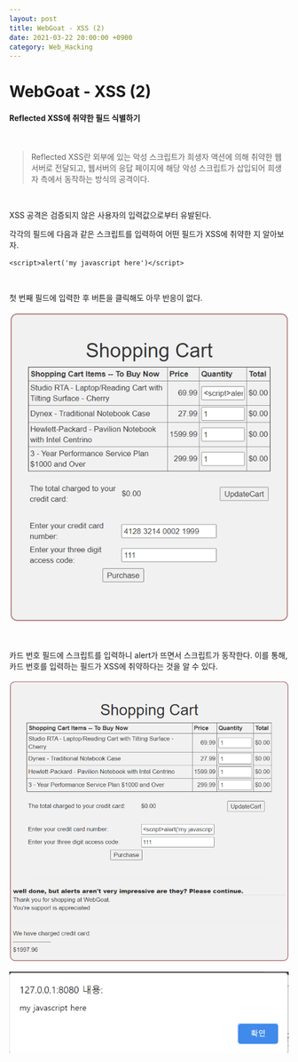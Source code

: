 ```yaml
---
layout: post
title: WebGoat - XSS (2)
date: 2021-03-22 20:00:00 +0900
category: Web_Hacking
---
```


# WebGoat - XSS (2) 

#### Reflected XSS에 취약한 필드 식별하기

<br/>

> Reflected XSS란 외부에 있는 악성 스크립트가 희생자 액션에 의해 취약한 웹서버로 전달되고, 웹서버의 응답 페이지에 해당 악성 스크립트가 삽입되어 희생자 측에서 동작하는 방식의 공격이다.

<br/>

XSS 공격은 검증되지 않은 사용자의 입력값으로부터 유발된다.

각각의 필드에 다음과 같은 스크립트를 입력하여 어떤 필드가 XSS에 취약한 지 알아보자.

```shell
<script>alert('my javascript here')</script>
```

<br/>

첫 번째 필드에 입력한 후 버튼을 클릭해도 아무 반응이 없다.

![webgoat_xss2_1](/public/img/webgoat_xss2_1.PNG)

<br/>

카드 번호 필드에 스크립트를 입력하니 alert가 뜨면서 스크립트가 동작한다. 이를 통해, 카드 번호를 입력하는 필드가 XSS에 취약하다는 것을 알 수 있다. 

![webgoat_xss2_2](/public/img/webgoat_xss2_2.PNG)

![webgoat_xss2_3](/public/img/webgoat_xss2_3.PNG)